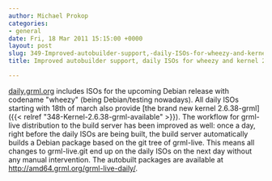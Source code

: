 ```yaml
---
author: Michael Prokop
categories:
- general
date: Fri, 18 Mar 2011 15:15:00 +0000
layout: post
slug: 349-Improved-autobuilder-support,-daily-ISOs-for-wheezy-and-kernel-2.6.38
title: Improved autobuilder support, daily ISOs for wheezy and kernel 2.6.38

---
```

[daily.grml.org](http://daily.grml.org/) includes ISOs for the upcoming Debian release with codename "wheezy" (being Debian/testing nowadays). All daily ISOs starting with 18th of march also provide [the brand new kernel 2\.6\.38\-grml]({{< relref "348-Kernel-2.6.38-grml-available" >}}).
The workflow for grml\-live distribution to the build server has been improved as well: once a day, right before the daily ISOs are being built, the build server automatically builds a Debian package based on the git tree of grml\-live. This means all changes to grml\-live.git end up on the daily ISOs on the next day without any manual intervention. The autobuilt packages are available at [http://amd64\.grml.org/grml\-live\-daily/](http://amd64.grml.org/grml-live-daily/).
